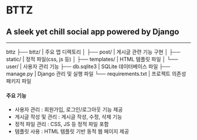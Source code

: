 # BTTZ  

## A sleek yet chill social app powered by Django  

---  
bttz
├── bttz/                | 주요 앱 디렉토리
│   ├── post/            | 게시글 관련 기능 구현
│   ├── static/          | 정적 파일(css, js 등)
│   ├── templates/       | HTML 템플릿 파일
│   └── user/            | 사용자 관리 기능
├── db.sqlite3           | SQLite 데이터베이스 파일
├── manage.py            | Django 관리 및 실행 파일
└── requirements.txt     | 프로젝트 의존성 패키지 파일  

#### 주요 기능  
- 사용자 관리 : 회원가입, 로그인/로그아웃 기능 제공  
- 게시글 작성 및 관리 : 게시글 작성, 수정, 삭제 기능  
- 정적 파일 관리 : CSS, JS 등 정적 파일 포함  
- 템플릿 사용 : HTML 템플릿 기반 동적 웹 페이지 제공